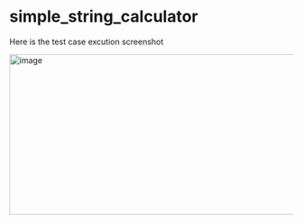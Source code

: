 # simple_string_calculator

Here is the test case excution screenshot

<img width="664" height="284" alt="image" src="https://github.com/user-attachments/assets/975f0e39-5c79-4cb9-a732-5d0283cbd3ec" />